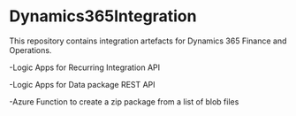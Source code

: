 # Dynamics365Integration

This repository contains integration artefacts for Dynamics 365 Finance and Operations.

-Logic Apps for Recurring Integration API

-Logic Apps for Data package REST API

-Azure Function to create a zip package from a list of blob files
